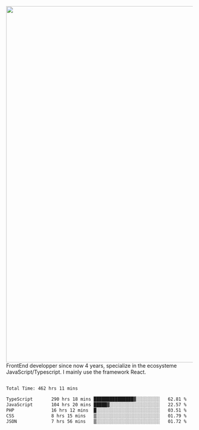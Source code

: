 <img style='width: 100vw' src='./hcampos_gradient.png'>
FrontEnd developper since now 4 years, specialize in the ecosysteme JavaScript/Typescript. I mainly use the framework React.

##

<!--START_SECTION:waka-->

```txt
Total Time: 462 hrs 11 mins

TypeScript       290 hrs 18 mins ███████████████▓░░░░░░░░░   62.81 %
JavaScript       104 hrs 20 mins █████▓░░░░░░░░░░░░░░░░░░░   22.57 %
PHP              16 hrs 12 mins  █░░░░░░░░░░░░░░░░░░░░░░░░   03.51 %
CSS              8 hrs 15 mins   ▒░░░░░░░░░░░░░░░░░░░░░░░░   01.79 %
JSON             7 hrs 56 mins   ▒░░░░░░░░░░░░░░░░░░░░░░░░   01.72 %
```

<!--END_SECTION:waka-->

